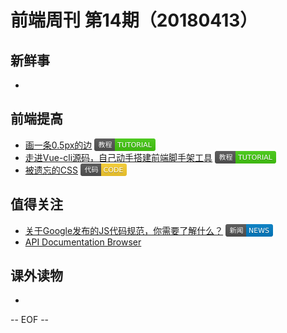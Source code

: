 # 前端周刊 第14期（20180413）

## 新鲜事
-

## 前端提高
- [画一条0.5px的边](http://mp.weixin.qq.com/s/fcqOvzPE0swwsJL1Po4twA) <img valign="top" width="auto" height="20" src="./assets/tutorial.svg" />
- [走进Vue-cli源码，自己动手搭建前端脚手架工具](https://segmentfault.com/a/1190000013975247?utm_source=mife&utm_medium=article&utm_campaign=mifeweekly&utm_term=tutorial) <img valign="top" width="auto" height="20" src="./assets/tutorial.svg" />
- [被遗忘的CSS](http://mp.weixin.qq.com/s/OwOfsshZIyn8-JVrsCVDxg) <img valign="top" width="auto" height="20" src="./assets/code.svg" />

## 值得关注
- [关于Google发布的JS代码规范，你需要了解什么？](https://github.com/WhiteYin/translation/issues/10?utm_source=mife&utm_medium=article&utm_campaign=mifeweekly&utm_term=tutorial) <img valign="top" width="auto" height="20" src="./assets/news.svg" />
- [API Documentation Browser](https://devdocs.io/?utm_source=mife&utm_medium=article&utm_campaign=mifeweekly&utm_term=code)

## 课外读物
-

-- EOF --